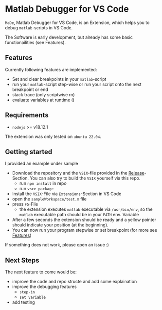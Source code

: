 # Matlab Debugger for VS Code 

`MaDe`, Matlab Debugger for VS Code, is an Extension, which helps you to debug `matlab`-scripts in VS Code. 

The Software is early development, but already has some basic functionailities (see Features).   

## Features

Currently following features are implemented:

- Set and clear breakpoints in your `matlab`-script
- run your `matlab`-script step-wise or run your script onto the next breakpoint or end
- stack trace (only scriptwise rn)
- evaluate variables at runtime ()

## Requirements

- `nodejs` >= v18.12.1

The extension was only tested on `ubuntu 22.04`.

## Getting started

I provided an example under sample

- Download the repository and the `VSIX`-file provided in the [Release](https://github.com/mauzigoe/MaDe-for-VS-Code/releases)-Section. You can also try to build the `VSIX` yourself via this repo.
    - run `npm install` in repo
    - run `vsce package` 
- Install the `VSIX`-File via `Extensions`-Section in VS Code 
- open the `sampleWorkspace/test.m` file 
- press `F5`-File
    - the extension executes `matlab` executable via `/usr/bin/env`, so the `matlab` executable path should be in your `PATH` env. Variable
- After a few seconds the extension should be ready and a yellow pointer should indicate your position (at the beginning).
- You can now run your program stepwise or set breakpoint (for more see [Features](#features))

If something does not work, please open an issue :) 

## Next Steps

The next feature to come would be:
- improve the code and repo structe and add some explaination
- improve the debugging features
    - `step-in`
    - `set variable`
- add testing
